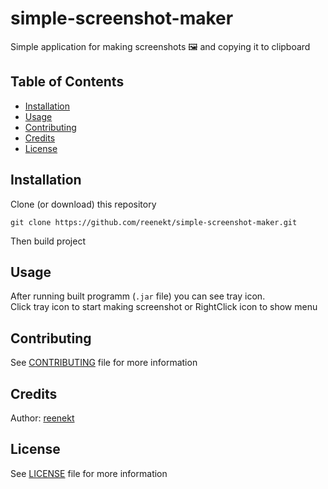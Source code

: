 # simple-screenshot-maker
Simple application for making screenshots 🖼 and copying it to clipboard

## Table of Contents
* [Installation](#Installation)  
* [Usage](#Usage)  
* [Contributing](#Contributing)  
* [Credits](#Credits)  
* [License](#License)  

## Installation
Clone (or download) this repository  
```
git clone https://github.com/reenekt/simple-screenshot-maker.git
```
Then build project

## Usage
After running built programm (`.jar` file) you can see tray icon.  
Click tray icon to start making screenshot or RightClick icon to show menu

## Contributing
See [CONTRIBUTING](CONTRIBUTING.md) file for more information

## Credits
Author: [reenekt](https://github.com/reenekt)

## License
See [LICENSE](LICENSE) file for more information
